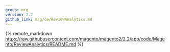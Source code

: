 ```yaml
---
group: mrg
version: 2.2
github_link: mrg/ce/ReviewAnalytics.md
---
```


{% remote_markdown https://raw.githubusercontent.com/magento/magento2/2.2/app/code/Magento/ReviewAnalytics/README.md %}
